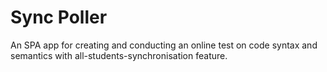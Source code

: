 # Sync Poller
An SPA app for creating and conducting an online test on code syntax and semantics with all-students-synchronisation feature.
